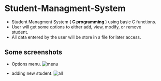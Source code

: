 # Student-Managment-System

- Student Managment System ( **C programming** ) using basic C functions.
- User will get some options to either add, view, modify, or remove student.
- All data entered by the user will be store in a file for later access.
 
## Some screenshots 
- Options menu.
![menu](https://user-images.githubusercontent.com/109099521/185830386-a655efd6-5ef7-4a5d-915c-4a03285e5324.PNG)

- adding new student.
![all](https://user-images.githubusercontent.com/109099521/185830489-74f92764-b354-4dfc-82bc-0ebc57a086c6.PNG)





